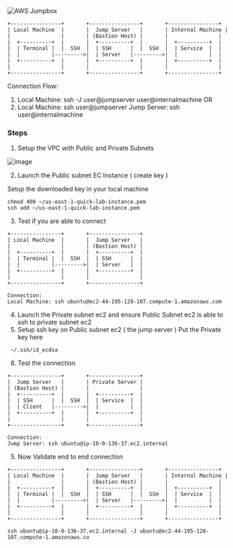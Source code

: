 ![AWS Jumpbox](https://github.com/user-attachments/assets/5bf904e4-911b-4536-9f15-746cf9d47f8f)

```
+----------------+       +----------------+       +----------------+
| Local Machine  |       |  Jump Server   |       | Internal Machine |
|                |       | (Bastion Host) |       |                |
|  +----------+  |       |  +----------+  |       |  +----------+  |
|  | Terminal |  |  SSH  |  | SSH      |  |  SSH  |  | Service  |  |
|  |          |--------->|  | Server   |--------->|  |          |  |
|  +----------+  |       |  +----------+  |       |  +----------+  |
|                |       |                |       |                |
+----------------+       +----------------+       +----------------+
```

Connection Flow:
1. Local Machine: ssh -J user@jumpserver user@internalmachine
   OR
2. Local Machine: ssh user@jumpserver
   Jump Server: ssh user@internalmachine

### Steps

1. Setup the VPC with Public and Private Subnets

![image](https://github.com/user-attachments/assets/26366a75-55da-4288-a80b-91f6359eead6)


2. Launch the Public subnet EC Instance ( create key )

Setup the downloaded key in your local machine

```
chmod 400 ~/us-east-1-quick-lab-instance.pem
ssh add ~/us-east-1-quick-lab-instance.pem
```
3. Test if you are able to connect

```
+----------------+       +----------------+
| Local Machine  |       |  Jump Server   |
|                |       | (Bastion Host) |
|  +----------+  |       |  +----------+  |
|  | Terminal |  |  SSH  |  | SSH      |  |
|  |          |--------->|  | Server   |  |
|  +----------+  |       |  +----------+  |
|                |       |                |
+----------------+       +----------------+

Connection:
Local Machine: ssh ubuntu@ec2-44-195-128-107.compute-1.amazonaws.com
```

4. Launch the Private subnet ec2 and ensure Public Subnet ec2 is able to ssh to private subnet ec2
5. Setup ssh key on Public subnet ec2 ( the jump server )
Put the Private key here
```
 ~/.ssh/id_ecdsa
```

8. Test the connection 
```
+----------------+       +----------------+
|  Jump Server   |       | Private Server |
| (Bastion Host) |       |                |
|  +----------+  |       |  +----------+  |
|  | SSH      |  |  SSH  |  | Service  |  |
|  | Client   |--------->|  |          |  |
|  +----------+  |       |  +----------+  |
|                |       |                |
+----------------+       +----------------+

Connection:
Jump Server: ssh ubuntu@ip-10-0-136-37.ec2.internal
```
5. Now Validate end to end connection

```
+----------------+       +----------------+       +----------------+
| Local Machine  |       |  Jump Server   |       | Internal Machine |
|                |       | (Bastion Host) |       |                |
|  +----------+  |       |  +----------+  |       |  +----------+  |
|  | Terminal |  |  SSH  |  | SSH      |  |  SSH  |  | Service  |  |
|  |          |--------->|  | Server   |--------->|  |          |  |
|  +----------+  |       |  +----------+  |       |  +----------+  |
|                |       |                |       |                |
+----------------+       +----------------+       +----------------+

ssh ubuntu@ip-10-0-136-37.ec2.internal -J ubuntu@ec2-44-195-128-107.compute-1.amazonaws.co

```
